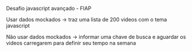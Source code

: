 Desafio javascript avançado - FIAP

Usar dados mockados -> traz uma lista de 200 videos com o tema javascript

Não usar dados mockados -> informar uma chave de busca e aguardar os videos carregarem para definir seu tempo na semana